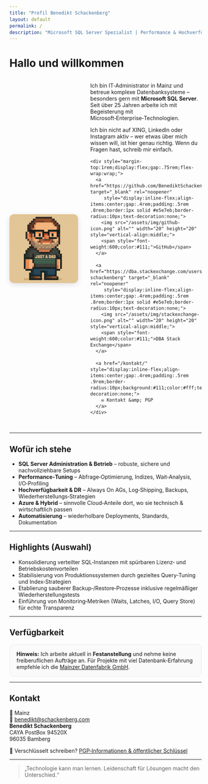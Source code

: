 ```yaml
---
title: "Profil Benedikt Schackenberg"
layout: default
permalink: /
description: "Microsoft SQL Server Spezialist | Performance & Hochverfügbarkeit | Azure & Cloud Architekturen"
---
```


# Hallo und willkommen

<div style="display:flex;align-items:center;gap:2rem;flex-wrap:wrap;margin:0 0 2rem;">
  <img src="/assets/img/pixelpapa.png" alt="Benedikt Schackenberg" width="180" height="180" loading="eager"
       style="border-radius:12px;box-shadow:0 4px 14px rgba(0,0,0,.12);object-fit:cover;" />
  <div style="flex:1;min-width:260px;">
    <p>
      Ich bin IT‑Administrator in Mainz und betreue komplexe Datenbanksysteme – besonders gern mit
      <strong>Microsoft SQL Server</strong>. Seit über 25 Jahren arbeite ich mit Begeisterung mit Microsoft‑Enterprise‑Technologien.
    </p>
    <p>
      Ich bin nicht auf XING, LinkedIn oder Instagram aktiv – wer etwas über mich wissen will, ist hier genau richtig.
      Wenn du Fragen hast, schreib mir einfach. <br>
    </p>

    <div style="margin-top:1rem;display:flex;gap:.75rem;flex-wrap:wrap;">
      <a href="https://github.com/BenediktSchackenberg" target="_blank" rel="noopener"
         style="display:inline-flex;align-items:center;gap:.4rem;padding:.5rem .8rem;border:1px solid #e5e7eb;border-radius:10px;text-decoration:none;">
        <img src="/assets/img/github-icon.png" alt="" width="20" height="20" style="vertical-align:middle;">
        <span style="font-weight:600;color:#111;">GitHub</span>
      </a>

      <a href="https://dba.stackexchange.com/users/86101/benedikt-schackenberg" target="_blank" rel="noopener"
         style="display:inline-flex;align-items:center;gap:.4rem;padding:.5rem .8rem;border:1px solid #e5e7eb;border-radius:10px;text-decoration:none;">
        <img src="/assets/img/stackexchange-icon.png" alt="" width="20" height="20" style="vertical-align:middle;">
        <span style="font-weight:600;color:#111;">DBA Stack Exchange</span>
      </a>

      <a href="/kontakt/" style="display:inline-flex;align-items:center;gap:.4rem;padding:.5rem .9rem;border-radius:10px;background:#111;color:#fff;text-decoration:none;">
        ✉️ Kontakt &amp; PGP
      </a>
    </div>
  </div>
</div>

---

## Wofür ich stehe

- **SQL Server Administration & Betrieb** – robuste, sichere und nachvollziehbare Setups
- **Performance‑Tuning** – Abfrage‑Optimierung, Indizes, Wait‑Analysis, I/O‑Profiling
- **Hochverfügbarkeit & DR** – Always On AGs, Log‑Shipping, Backups, Wiederherstellungs‑Strategien
- **Azure & Hybrid** – sinnvolle Cloud‑Anteile dort, wo sie technisch & wirtschaftlich passen
- **Automatisierung** – wiederholbare Deployments, Standards, Dokumentation

---

## Highlights (Auswahl)

- Konsolidierung verteilter SQL‑Instanzen mit spürbaren Lizenz‑ und Betriebskostenvorteilen  
- Stabilisierung von Produktionssystemen durch gezieltes Query‑Tuning und Index‑Strategien  
- Etablierung sauberer Backup‑/Restore‑Prozesse inklusive regelmäßiger Wiederherstellungstests  
- Einführung von Monitoring‑Metriken (Waits, Latches, I/O, Query Store) für echte Transparenz

---

## Verfügbarkeit

<div style="border:1px solid #e5e7eb;border-radius:12px;padding:1rem 1.1rem;background:#fafafa;">
  <strong>Hinweis:</strong> Ich arbeite aktuell in <strong>Festanstellung</strong> und nehme keine freiberuflichen Aufträge an.
  Für Projekte mit viel Datenbank‑Erfahrung empfehle ich die
  <a href="https://madafa.de" target="_blank" rel="noopener">Mainzer Datenfabrik GmbH</a>.
</div>

---

## Kontakt

📍 Mainz  
📧 <a href="mailto:benedikt@schackenberg.com">benedikt@schackenberg.com</a><br>
<strong>Benedikt Schackenberg</strong><br>
CAYA PostBox 94520X<br>
96035 Bamberg

<p style="margin-top:.75rem;">
  🔐 Verschlüsselt schreiben? <a href="/kontakt/">PGP‑Informationen &amp; öffentlicher Schlüssel</a>
</p>

---

> „Technologie kann man lernen. Leidenschaft für Lösungen macht den Unterschied.“
